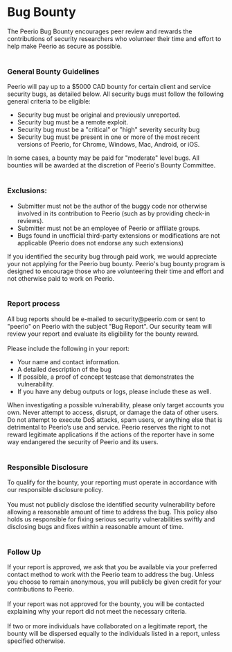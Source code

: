 # Bug Bounty

The Peerio Bug Bounty encourages peer review and rewards the contributions of security researchers who volunteer their time and effort to help make Peerio as secure as possible.
<br>
<br>
<h3>General Bounty Guidelines</h3>
Peerio will pay up to a $5000 CAD bounty for certain client and service security bugs, as detailed below. All security bugs must follow the following general criteria to be eligible:
<br>
<ul>
  <li>Security bug must be original and previously unreported.</li>
  <li>Security bug must be a remote exploit.</li>
  <li>Security bug must be a "critical" or "high" severity security bug</li>
  <li>Security bug must be present in one or more of the most recent versions of Peerio, for Chrome, Windows, Mac, Android, or iOS.</li>
</ul>
In some cases, a bounty may be paid for "moderate" level bugs. All bounties will be awarded at the discretion of Peerio's Bounty Committee.
<br>
<br>
<h3>Exclusions:</h3>
<ul>
  <li>Submitter must not be the author of the buggy code nor otherwise involved in its contribution to Peerio (such as by providing check-in reviews).</li>
  <li>Submitter must not be an employee of Peerio or affiliate groups.</li>
  <li>Bugs found in unofficial third-party extensions or modifications are not applicable (Peerio does not endorse any such extensions)</li>
</ul>
If you identified the security bug through paid work, we would appreciate your not applying for the Peerio bug bounty. Peerio's bug bounty program is designed to encourage those who are volunteering their time and effort and not otherwise paid to work on Peerio.
<br>
<br>
<h3>Report process</h3>
All bug reports should be e-mailed to security@peerio.com or sent to "peerio" on Peerio with the subject "Bug Report". Our security team will review your report and evaluate its eligibility for the bounty reward.
<br>
<br>Please include the following in your report:
<ul>
  <li>Your name and contact information.</li>
  <li>A detailed description of the bug</li>
  <li>If possible, a proof of concept testcase that demonstrates the vulnerability.</li>
  <li>If you have any debug outputs or logs, please include these as well.</li>
</ul>
When investigating a possible vulnerability, please only target accounts you own. Never attempt to access, disrupt, or damage the data of other users. Do not attempt to execute DoS attacks, spam users, or anything else that is detrimental to Peerio’s use and service. Peerio reserves the right to not reward legitimate applications if the actions of the reporter have in some way endangered the security of Peerio and its users.
<br>
<br>
<h3>Responsible Disclosure</h3>
To qualify for the bounty, your reporting must operate in accordance with our responsible disclosure policy.
<br>
<br>You must not publicly disclose the identified security vulnerability before allowing a reasonable amount of time to address the bug. This policy also holds us responsible for fixing serious security vulnerabilities swiftly and disclosing bugs and fixes within a reasonable amount of time.
<br>
<br>
<h3>Follow Up</h3>
If your report is approved, we ask that you be available via your preferred contact method to work with the Peerio team to address the bug. Unless you choose to remain anonymous, you will publicly be given credit for your contributions to Peerio.
<br>
<br>If your report was not approved for the bounty, you will be contacted explaining why your report did not meet the necessary criteria.
<br>
<br>If two or more individuals have collaborated on a legitimate report, the bounty will be dispersed equally to the individuals listed in a report, unless specified otherwise.
